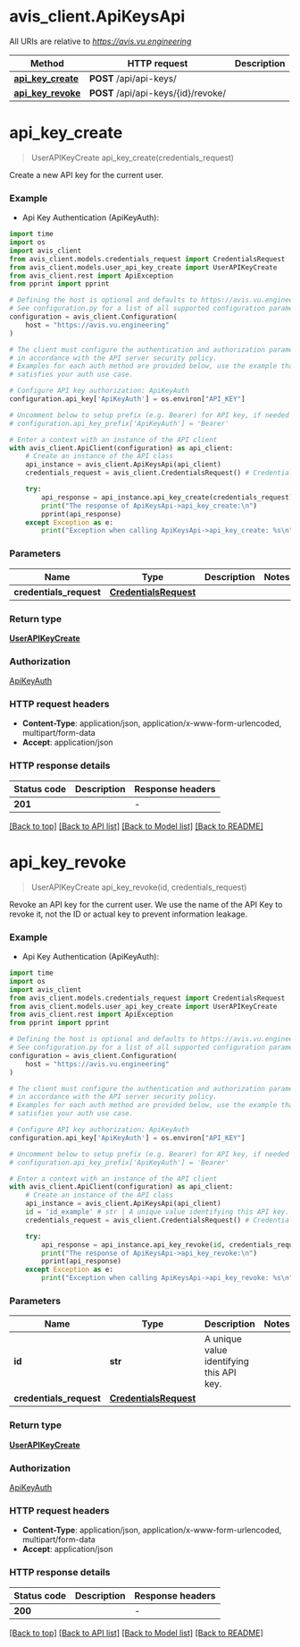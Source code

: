 # avis_client.ApiKeysApi

All URIs are relative to *https://avis.vu.engineering*

Method | HTTP request | Description
------------- | ------------- | -------------
[**api_key_create**](ApiKeysApi.md#api_key_create) | **POST** /api/api-keys/ |
[**api_key_revoke**](ApiKeysApi.md#api_key_revoke) | **POST** /api/api-keys/{id}/revoke/ |


# **api_key_create**
> UserAPIKeyCreate api_key_create(credentials_request)



Create a new API key for the current user.

### Example

* Api Key Authentication (ApiKeyAuth):

```python
import time
import os
import avis_client
from avis_client.models.credentials_request import CredentialsRequest
from avis_client.models.user_api_key_create import UserAPIKeyCreate
from avis_client.rest import ApiException
from pprint import pprint

# Defining the host is optional and defaults to https://avis.vu.engineering
# See configuration.py for a list of all supported configuration parameters.
configuration = avis_client.Configuration(
    host = "https://avis.vu.engineering"
)

# The client must configure the authentication and authorization parameters
# in accordance with the API server security policy.
# Examples for each auth method are provided below, use the example that
# satisfies your auth use case.

# Configure API key authorization: ApiKeyAuth
configuration.api_key['ApiKeyAuth'] = os.environ["API_KEY"]

# Uncomment below to setup prefix (e.g. Bearer) for API key, if needed
# configuration.api_key_prefix['ApiKeyAuth'] = 'Bearer'

# Enter a context with an instance of the API client
with avis_client.ApiClient(configuration) as api_client:
    # Create an instance of the API class
    api_instance = avis_client.ApiKeysApi(api_client)
    credentials_request = avis_client.CredentialsRequest() # CredentialsRequest |

    try:
        api_response = api_instance.api_key_create(credentials_request)
        print("The response of ApiKeysApi->api_key_create:\n")
        pprint(api_response)
    except Exception as e:
        print("Exception when calling ApiKeysApi->api_key_create: %s\n" % e)
```



### Parameters


Name | Type | Description  | Notes
------------- | ------------- | ------------- | -------------
 **credentials_request** | [**CredentialsRequest**](CredentialsRequest.md)|  |

### Return type

[**UserAPIKeyCreate**](UserAPIKeyCreate.md)

### Authorization

[ApiKeyAuth](../README.md#ApiKeyAuth)

### HTTP request headers

 - **Content-Type**: application/json, application/x-www-form-urlencoded, multipart/form-data
 - **Accept**: application/json

### HTTP response details

| Status code | Description | Response headers |
|-------------|-------------|------------------|
**201** |  |  -  |

[[Back to top]](#) [[Back to API list]](../README.md#documentation-for-api-endpoints) [[Back to Model list]](../README.md#documentation-for-models) [[Back to README]](../README.md)

# **api_key_revoke**
> UserAPIKeyCreate api_key_revoke(id, credentials_request)



Revoke an API key for the current user. We use the name of the API Key to revoke it, not the ID or actual key to prevent information leakage.

### Example

* Api Key Authentication (ApiKeyAuth):

```python
import time
import os
import avis_client
from avis_client.models.credentials_request import CredentialsRequest
from avis_client.models.user_api_key_create import UserAPIKeyCreate
from avis_client.rest import ApiException
from pprint import pprint

# Defining the host is optional and defaults to https://avis.vu.engineering
# See configuration.py for a list of all supported configuration parameters.
configuration = avis_client.Configuration(
    host = "https://avis.vu.engineering"
)

# The client must configure the authentication and authorization parameters
# in accordance with the API server security policy.
# Examples for each auth method are provided below, use the example that
# satisfies your auth use case.

# Configure API key authorization: ApiKeyAuth
configuration.api_key['ApiKeyAuth'] = os.environ["API_KEY"]

# Uncomment below to setup prefix (e.g. Bearer) for API key, if needed
# configuration.api_key_prefix['ApiKeyAuth'] = 'Bearer'

# Enter a context with an instance of the API client
with avis_client.ApiClient(configuration) as api_client:
    # Create an instance of the API class
    api_instance = avis_client.ApiKeysApi(api_client)
    id = 'id_example' # str | A unique value identifying this API key.
    credentials_request = avis_client.CredentialsRequest() # CredentialsRequest |

    try:
        api_response = api_instance.api_key_revoke(id, credentials_request)
        print("The response of ApiKeysApi->api_key_revoke:\n")
        pprint(api_response)
    except Exception as e:
        print("Exception when calling ApiKeysApi->api_key_revoke: %s\n" % e)
```



### Parameters


Name | Type | Description  | Notes
------------- | ------------- | ------------- | -------------
 **id** | **str**| A unique value identifying this API key. |
 **credentials_request** | [**CredentialsRequest**](CredentialsRequest.md)|  |

### Return type

[**UserAPIKeyCreate**](UserAPIKeyCreate.md)

### Authorization

[ApiKeyAuth](../README.md#ApiKeyAuth)

### HTTP request headers

 - **Content-Type**: application/json, application/x-www-form-urlencoded, multipart/form-data
 - **Accept**: application/json

### HTTP response details

| Status code | Description | Response headers |
|-------------|-------------|------------------|
**200** |  |  -  |

[[Back to top]](#) [[Back to API list]](../README.md#documentation-for-api-endpoints) [[Back to Model list]](../README.md#documentation-for-models) [[Back to README]](../README.md)
